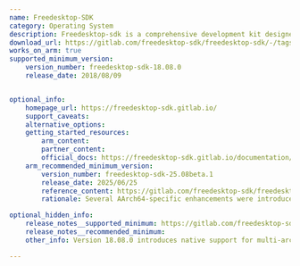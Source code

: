 ```yaml
---
name: Freedesktop-SDK
category: Operating System
description: Freedesktop-sdk is a comprehensive development kit designed to provide a consistent and reliable base runtime and build environment for developing and deploying applications on Linux-based operating systems.
download_url: https://gitlab.com/freedesktop-sdk/freedesktop-sdk/-/tags
works_on_arm: true
supported_minimum_version:
    version_number: freedesktop-sdk-18.08.0
    release_date: 2018/08/09


optional_info:
    homepage_url: https://freedesktop-sdk.gitlab.io/
    support_caveats:
    alternative_options:
    getting_started_resources:
        arm_content:  
        partner_content: 
        official_docs: https://freedesktop-sdk.gitlab.io/documentation/getting-started/
    arm_recommended_minimum_version:
        version_number: freedesktop-sdk-25.08beta.1
        release_date: 2025/06/25
        reference_content: https://gitlab.com/freedesktop-sdk/freedesktop-sdk/-/blob/master/NEWS.yml
        rationale: Several AArch64-specific enhancements were introduced in this version to improve build and runtime support. Assembly optimizations were enabled for libx265 on AArch64, ensuring performance parity with x86_64. Certain build flags were adjusted, including the disabling of gcs on AArch64 and the enabling of Pointer Authentication for improved security. In webrtc-audio-processing, NEON optimizations were selectively disabled on all platforms except AArch64, preserving performance where relevant. Continuous integration saw improvements with the inclusion of minimal systemd VM jobs for AArch64 (allowed to fail gracefully), and cleanup efforts removed redundant packaging steps such as duplicate manual publishing and unnecessary AArch64 compatibility runtime copying for x86_64. Additionally, support for the x86_64 to AArch64 Flatpak cross-toolchain was dropped, streamlining the build pipeline.

optional_hidden_info:
    release_notes__supported_minimum: https://gitlab.com/freedesktop-sdk/freedesktop-sdk/-/blob/master/NEWS.yml
    release_notes__recommended_minimum: 
    other_info: Version 18.08.0 introduces native support for multi-architecture builds, including AArch64, through enhanced GitLab CI capabilities.

---
```

